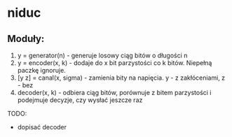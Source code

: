 # niduc

## Moduły:
1. y = generator(n) - generuje losowy ciąg bitów o długości n
2. y = encoder(x, k) - dodaje do x bit parzystości co k bitów. Niepełną paczkę ignoruje.
3. [y z] = canal(x, sigma) - zamienia bity na napięcia. y - z zakłóceniami, z - bez
4. decoder(x, k) - odbiera ciąg bitów, porównuje z bitem parzystości i podejmuje decyzje, czy wysłać jeszcze raz


TODO:
- dopisać decoder

